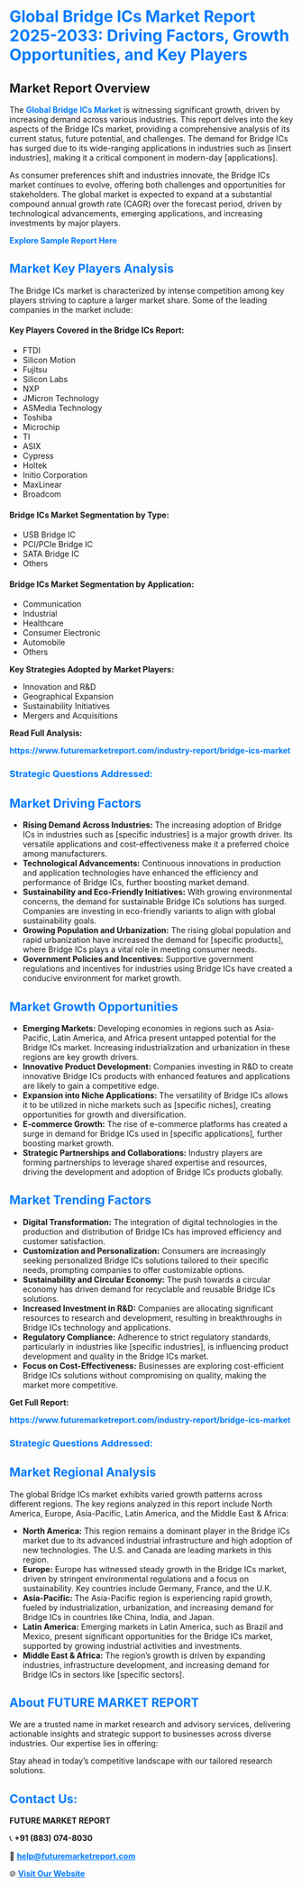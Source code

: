 <h1 style="color: #007BFF;">Global Bridge ICs Market Report 2025-2033: Driving Factors, Growth Opportunities, and Key Players</h1>

<section id="overview">
<h2>Market Report Overview</h2>
<p>The <a href="https://www.futuremarketreport.com/industry-report/bridge-ics-market" style="color: #007BFF; text-decoration: none;"><strong>Global Bridge ICs Market</strong></a> is witnessing significant growth, driven by increasing demand across various industries. This report delves into the key aspects of the Bridge ICs market, providing a comprehensive analysis of its current status, future potential, and challenges. The demand for Bridge ICs has surged due to its wide-ranging applications in industries such as [insert industries], making it a critical component in modern-day [applications].</p>
<p>As consumer preferences shift and industries innovate, the Bridge ICs market continues to evolve, offering both challenges and opportunities for stakeholders. The global market is expected to expand at a substantial compound annual growth rate (CAGR) over the forecast period, driven by technological advancements, emerging applications, and increasing investments by major players.</p>
</section>

<section id="overview">
<p><a href="https://www.futuremarketreport.com/request-sample/reportId=115904" style="color: #007BFF; text-decoration: none;"><strong>Explore Sample Report Here</strong></a></p>
</section>

<section id="key-players">
<h2 style="color: #007BFF;">Market Key Players Analysis</h2>
<p>The Bridge ICs market is characterized by intense competition among key players striving to capture a larger market share. Some of the leading companies in the market include:</p>
<h4>Key Players Covered in the Bridge ICs Report:</h4>
<ul><li>FTDI</li><li>Silicon Motion</li><li>Fujitsu</li><li>Silicon Labs</li><li>NXP</li><li>JMicron Technology</li><li>ASMedia Technology</li><li>Toshiba</li><li>Microchip</li><li>TI</li><li>ASIX</li><li>Cypress</li><li>Holtek</li><li>Initio Corporation</li><li>MaxLinear</li><li>Broadcom</li></ul>
<h4>Bridge ICs Market Segmentation by Type:</h4>
<ul><li>USB Bridge IC</li><li>PCI/PCIe Bridge IC</li><li>SATA Bridge IC</li><li>Others</li></ul>

<h4>Bridge ICs Market Segmentation by Application:</h4>
<ul><li>Communication</li><li>Industrial</li><li>Healthcare</li><li>Consumer Electronic</li><li>Automobile</li><li>Others</li></ul>
<p><strong>Key Strategies Adopted by Market Players:</strong></p>
<ul>
<li>Innovation and R&D</li>
<li>Geographical Expansion</li>
<li>Sustainability Initiatives</li>
<li>Mergers and Acquisitions</li>
</ul>
</section>

<section>
<p><strong>Read Full Analysis: </strong></p><a href="https://www.futuremarketreport.com/industry-report/bridge-ics-market" style="color: #007BFF; text-decoration: none;"><strong>https://www.futuremarketreport.com/industry-report/bridge-ics-market</strong></a>
<h3 style="color: #007BFF;">Strategic Questions Addressed:</h3>
</section>

<section id="driving-factors">
<h2 style="color: #007BFF;">Market Driving Factors</h2>
<ul>
<li><strong>Rising Demand Across Industries:</strong> The increasing adoption of Bridge ICs in industries such as [specific industries] is a major growth driver. Its versatile applications and cost-effectiveness make it a preferred choice among manufacturers.</li>
<li><strong>Technological Advancements:</strong> Continuous innovations in production and application technologies have enhanced the efficiency and performance of Bridge ICs, further boosting market demand.</li>
<li><strong>Sustainability and Eco-Friendly Initiatives:</strong> With growing environmental concerns, the demand for sustainable Bridge ICs solutions has surged. Companies are investing in eco-friendly variants to align with global sustainability goals.</li>
<li><strong>Growing Population and Urbanization:</strong> The rising global population and rapid urbanization have increased the demand for [specific products], where Bridge ICs plays a vital role in meeting consumer needs.</li>
<li><strong>Government Policies and Incentives:</strong> Supportive government regulations and incentives for industries using Bridge ICs have created a conducive environment for market growth.</li>
</ul>
</section>

<section id="growth-opportunities">
<h2 style="color: #007BFF;">Market Growth Opportunities</h2>
<ul>
<li><strong>Emerging Markets:</strong> Developing economies in regions such as Asia-Pacific, Latin America, and Africa present untapped potential for the Bridge ICs market. Increasing industrialization and urbanization in these regions are key growth drivers.</li>
<li><strong>Innovative Product Development:</strong> Companies investing in R&D to create innovative Bridge ICs products with enhanced features and applications are likely to gain a competitive edge.</li>
<li><strong>Expansion into Niche Applications:</strong> The versatility of Bridge ICs allows it to be utilized in niche markets such as [specific niches], creating opportunities for growth and diversification.</li>
<li><strong>E-commerce Growth:</strong> The rise of e-commerce platforms has created a surge in demand for Bridge ICs used in [specific applications], further boosting market growth.</li>
<li><strong>Strategic Partnerships and Collaborations:</strong> Industry players are forming partnerships to leverage shared expertise and resources, driving the development and adoption of Bridge ICs products globally.</li>
</ul>
</section>

<section id="trending-factors">
<h2 style="color: #007BFF;">Market Trending Factors</h2>
<ul>
<li><strong>Digital Transformation:</strong> The integration of digital technologies in the production and distribution of Bridge ICs has improved efficiency and customer satisfaction.</li>
<li><strong>Customization and Personalization:</strong> Consumers are increasingly seeking personalized Bridge ICs solutions tailored to their specific needs, prompting companies to offer customizable options.</li>
<li><strong>Sustainability and Circular Economy:</strong> The push towards a circular economy has driven demand for recyclable and reusable Bridge ICs solutions.</li>
<li><strong>Increased Investment in R&D:</strong> Companies are allocating significant resources to research and development, resulting in breakthroughs in Bridge ICs technology and applications.</li>
<li><strong>Regulatory Compliance:</strong> Adherence to strict regulatory standards, particularly in industries like [specific industries], is influencing product development and quality in the Bridge ICs market.</li>
<li><strong>Focus on Cost-Effectiveness:</strong> Businesses are exploring cost-efficient Bridge ICs solutions without compromising on quality, making the market more competitive.</li>
</ul>
</section>

<section>
<p><strong>Get Full Report: </strong></p><a href="https://www.futuremarketreport.com/industry-report/bridge-ics-market" style="color: #007BFF; text-decoration: none;"><strong>https://www.futuremarketreport.com/industry-report/bridge-ics-market</strong></a>
<h3 style="color: #007BFF;">Strategic Questions Addressed:</h3>
</section>


<section id="regional-analysis">
<h2 style="color: #007BFF;">Market Regional Analysis</h2>
<p>The global Bridge ICs market exhibits varied growth patterns across different regions. The key regions analyzed in this report include North America, Europe, Asia-Pacific, Latin America, and the Middle East & Africa:</p>
<ul>
<li><strong>North America:</strong> This region remains a dominant player in the Bridge ICs market due to its advanced industrial infrastructure and high adoption of new technologies. The U.S. and Canada are leading markets in this region.</li>
<li><strong>Europe:</strong> Europe has witnessed steady growth in the Bridge ICs market, driven by stringent environmental regulations and a focus on sustainability. Key countries include Germany, France, and the U.K.</li>
<li><strong>Asia-Pacific:</strong> The Asia-Pacific region is experiencing rapid growth, fueled by industrialization, urbanization, and increasing demand for Bridge ICs in countries like China, India, and Japan.</li>
<li><strong>Latin America:</strong> Emerging markets in Latin America, such as Brazil and Mexico, present significant opportunities for the Bridge ICs market, supported by growing industrial activities and investments.</li>
<li><strong>Middle East & Africa:</strong> The region’s growth is driven by expanding industries, infrastructure development, and increasing demand for Bridge ICs in sectors like [specific sectors].</li>
</ul>
</section>

<footer>
<h2 style="color: #007BFF;">About FUTURE MARKET REPORT</h2>
<p>We are a trusted name in market research and advisory services, delivering actionable insights and strategic support to businesses across diverse industries. Our expertise lies in offering:</p>

<p>Stay ahead in today’s competitive landscape with our tailored research solutions.</p>

<h2 style="color: #007BFF;">Contact Us:</h2>
<p><strong>FUTURE MARKET REPORT</strong></p>
<p>📞 <strong>+91 (883) 074-8030</strong></p>
<p>📧 <strong><a href="mailto:help@futuremarketreport.com" style="color: #007BFF;">help@futuremarketreport.com</a></strong></p>
<p>🌐 <strong><a href="https://www.futuremarketreport.com/" style="color: #007BFF;">Visit Our Website</a></strong></p>
</footer>